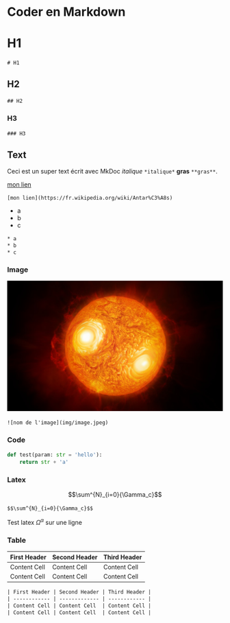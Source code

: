 # Coder en Markdown


# H1
`# H1`

## H2
`## H2`

### H3
`### H3`

## Text

Ceci est un super text écrit avec MkDoc *italique* `*italique*` **gras** `**gras**`.

[mon lien](https://fr.wikipedia.org/wiki/Antar%C3%A8s)

```
[mon lien](https://fr.wikipedia.org/wiki/Antar%C3%A8s)
```

* a
* b
* c

```
* a
* b
* c
```



### Image
![image](img/image.jpeg)

`![nom de l'image](img/image.jpeg)`

### Code

```python
def test(param: str = 'hello'):
    return str + 'a'

```

### Latex

$$\sum^{N}_{i=0}{\Gamma_c}$$

`$$\sum^{N}_{i=0}{\Gamma_c}$$`

Test latex $\Omega^\alpha$ sur une ligne


### Table

| First Header | Second Header | Third Header |
| ------------ | ------------- | ------------ |
| Content Cell | Content Cell  | Content Cell |
| Content Cell | Content Cell  | Content Cell |

```
| First Header | Second Header | Third Header |
| ------------ | ------------- | ------------ |
| Content Cell | Content Cell  | Content Cell |
| Content Cell | Content Cell  | Content Cell |
```

